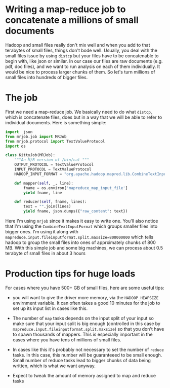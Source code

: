 Writing a map-reduce job to concatenate a millions of small documents
======================================================================

Hadoop and small files really don't mix well and when you add to that terabytes of small files, things don't bode well. Usually, you deal with the small files issue by using `distcp` but your files have to be concatenable to begin with, like json or similar. In our case our files are raw documents (e.g. pdf, doc files), and we want to run analysis on each of them individually. It would be nice to process larger chunks of them. So let's turn millions of small files into hundreds of bigger files.

The job
=========

First we need a map-reduce job. We basically need to do what `distcp`, which is concatenate files, does but in a way that we will be able to refer to individual documents. Here is something simple: 

```python
import  json
from mrjob.job import MRJob
from mrjob.protocol import TextValueProtocol
import os

class KittyJob(MRJob):
    """An M/R version of /bin/cat """
    OUTPUT_PROTOCOL = TextValueProtocol
    INPUT_PROTOCOL = TextValueProtocol
    HADOOP_INPUT_FORMAT = "org.apache.hadoop.mapred.lib.CombineTextInputFormat"

    def mapper(self, _, line):
        fname = os.environ['mapreduce_map_input_file']
        yield fname, line

    def reducer(self, fname, lines):
        text = "".join(lines)
        yield fname, json.dumps({"raw_content": text})
```

Here I'm using `mrjob` since it makes it easy to write one. You'll also notice that I'm using the `CombineTextInputFormat` which groups smaller files into bigger ones. I'm using it along with `mapreduce.input.fileinputformat.split.maxsize=800000000` which tells hadoop to group the small files into ones of apprximately chunks of 800 MB. With this simple job and some big machines, we can process about 0.5 terabyte of small files in about 3 hours

Production tips for huge loads
===============================

For cases where you have 500+ GB of small files, here are some useful tips:  

  - you will want to give the driver more memory, via the `HADOOP_HEAPSIZE` envirnment variable. It can often takes a good 10 minutes for the job to set up its input list in cases like this. 

  - The number of `map` tasks depends on the input split of your input so make sure that your input split is big enough (controlled in this case by `mapreduce.input.fileinputformat.split.maxsize`) so that you don't have to spawn thousands of mappers. This is especially important in the cases where you have tens of millions of small files.

  - In cases like this it's probably not necessary to set the number of `reduce` tasks. In this case, this number will be guaranteeed to be small enough. Small number of reduce tasks lead to bigger chunks of data being written, which is what we want anyway. 

  - Expect to tweak the amount of memory assigned to map and reduce tasks

